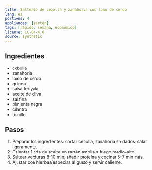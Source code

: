 ```yaml
---
title: Salteado de cebolla y zanahoria con lomo de cerdo
lang: es
portions: 4
appliances: [sartén]
tags: [rápido, semana, económico]
license: CC-BY-4.0
source: synthetic
---
```

## Ingredientes
- cebolla
- zanahoria
- lomo de cerdo
- quinoa
- salsa teriyaki
- aceite de oliva
- sal fina
- pimienta negra
- cilantro
- tomillo

## Pasos
1. Preparar los ingredientes: cortar cebolla, zanahoria en dados; salar ligeramente.
2. Calentar 1 cda de aceite en sartén amplia a fuego medio-alto.
3. Saltear verduras 8–10 min; añadir proteína y cocinar 5–7 min más.
4. Ajustar con hierbas/especias al gusto y servir caliente.

